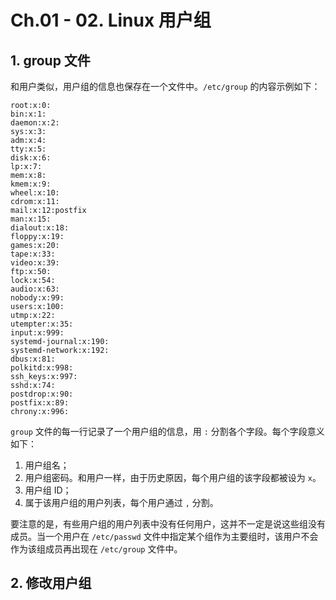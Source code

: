 # Ch.01 - 02. Linux 用户组

## 1. group 文件

和用户类似，用户组的信息也保存在一个文件中。`/etc/group` 的内容示例如下：

```text title="/etc/group"
root:x:0:
bin:x:1:
daemon:x:2:
sys:x:3:
adm:x:4:
tty:x:5:
disk:x:6:
lp:x:7:
mem:x:8:
kmem:x:9:
wheel:x:10:
cdrom:x:11:
mail:x:12:postfix
man:x:15:
dialout:x:18:
floppy:x:19:
games:x:20:
tape:x:33:
video:x:39:
ftp:x:50:
lock:x:54:
audio:x:63:
nobody:x:99:
users:x:100:
utmp:x:22:
utempter:x:35:
input:x:999:
systemd-journal:x:190:
systemd-network:x:192:
dbus:x:81:
polkitd:x:998:
ssh_keys:x:997:
sshd:x:74:
postdrop:x:90:
postfix:x:89:
chrony:x:996:
```

`group` 文件的每一行记录了一个用户组的信息，用 `:` 分割各个字段。每个字段意义如下：

1. 用户组名；
2. 用户组密码。和用户一样，由于历史原因，每个用户组的该字段都被设为 `x`。
3. 用户组 ID；
4. 属于该用户组的用户列表，每个用户通过 `,` 分割。

要注意的是，有些用户组的用户列表中没有任何用户，这并不一定是说这些组没有成员。当一个用户在 `/etc/passwd` 文件中指定某个组作为主要组时，该用户不会作为该组成员再出现在 `/etc/group` 文件中。

## 2. 修改用户组
